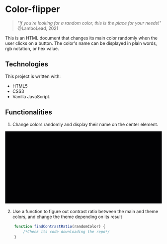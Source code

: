 # Color-flipper

> *"If you're looking for a random color, this is the place for your needs!"*<br>
> @LamboLead, 2021

This is an HTML document that changes its main color randomly when the user clicks on a button. The color's name can be displayed in plain words, rgb notation, or hex value.

## Technologies

This project is written with:
* HTML5
* CSS3
* Vanilla JavaScript.

## Functionalities

1. Change colors randomly and display their name on the center element.

![Change color randomly](Sample%20images/Change%20color.gif)

2. Use a function to figure out contrast ratio between the main and theme colors, and change the theme depending on its result

```javascript
    function findContrastRatio(randomColor) {
        /*Check its code downloading the repo*/
    }

```